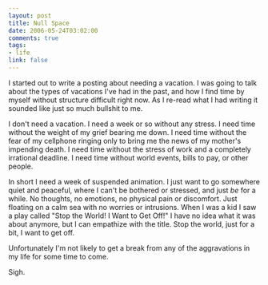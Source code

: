 ```yaml
--- 
layout: post
title: Null Space
date: 2006-05-24T03:02:00
comments: true
tags:
- life
link: false
---
```

I started out to write a posting about needing a vacation. I was going to talk about the types of vacations I've had in the past, and how I find time by myself without structure difficult right now. As I re-read what I had writing it sounded like just so much bullshit to me.

I don't need a vacation. I need a week or so without any stress. I need time without the weight of my grief bearing me down. I need time without the fear of my cellphone ringing only to bring me the news of my mother's impending death. I need time without the stress of work and a completely irrational deadline. I need time without world events, bills to pay, or other people.

In short I need a week of suspended animation. I just want to go somewhere quiet and peaceful, where I can't be bothered or stressed, and just _be_ for a while. No thoughts, no emotions, no physical pain or discomfort. Just floating on a calm sea with no worries or intrusions. When I was a kid I saw a play called "Stop the World! I Want to Get Off!" I have no idea what it was about anymore, but I can empathize with the title. Stop the world, just for a bit, I want to get off.

Unfortunately I'm not likely to get a break from any of the aggravations in my life for some time to come.

Sigh.
